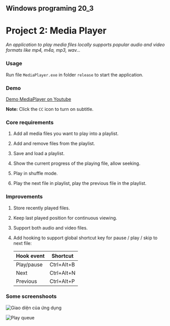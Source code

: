 ## Windows programing 20_3

# Project 2: Media Player

*An application to play media files locally supports popular audio and video formats like mp4, m4a, mp3, wav...*

### Usage

Run file `MediaPlayer.exe` in folder `release` to start the application.

### Demo

[Demo MediaPlayer on Youtube](https://www.youtube.com/watch?v=r0Xboh57hbA)

**Note:** Click the `CC` icon to turn on subtitle.

### Core requirements

 1. Add all media files you want to play into a playlist.

 2. Add and remove files from the playlist.

 3. Save and load a playlist.

 4. Show the current progress of the playing file, allow seeking.

 5. Play in shuffle mode.

 6. Play the next file in playlist, play the previous file in the playlist.

### Improvements

1. Store recently played files.

2. Keep last played position for continuous viewing.

3. Support both audio and video files.

4. Add hooking to support global shortcut key for pause / play / skip to next file:

      |  Hook event | Shortcut   |
      |---|---|
      |  Play/pause | Ctrl+Alt+B |
      |  Next | Ctrl+Alt+N |
      | Previous | Ctrl+Alt+P |


### Some screenshoots

![Giao diện của ứng dụng](https://i.postimg.cc/GtQ3yX7S/Screenshot-2023-01-14-014833.png)

![Play queue](https://i.postimg.cc/4x4r2LY1/Screenshot-2023-01-14-011035.png)
